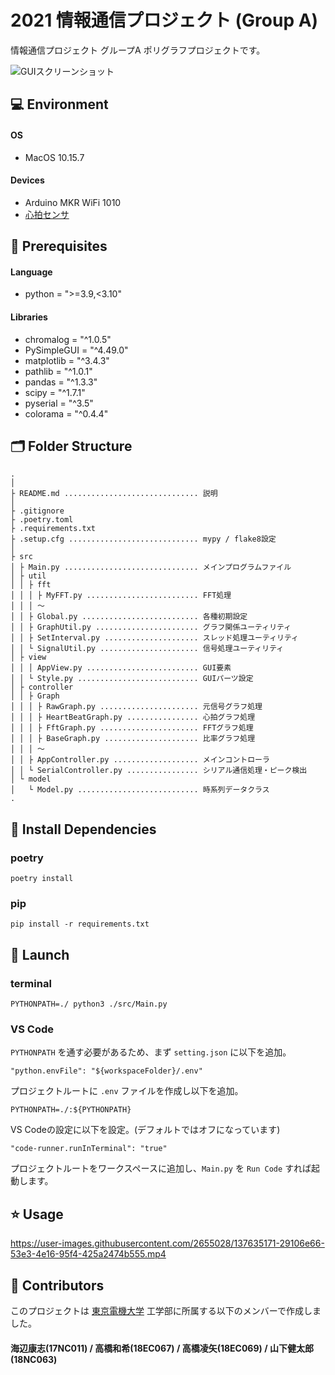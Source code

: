 # 2021 情報通信プロジェクト (Group A)

情報通信プロジェクト グループA ポリグラフプロジェクトです。

<img alt="GUIスクリーンショット" src="https://user-images.githubusercontent.com/2655028/136725715-44bbc6ae-ea1e-4e80-821c-a9c4fb136bf9.png">

## 💻 Environment

#### OS

* MacOS 10.15.7

#### Devices

* Arduino MKR WiFi 1010
* [心拍センサ](https://pulsesensor.com/)

## 🧰 Prerequisites
#### Language

* python = ">=3.9,<3.10"

#### Libraries

* chromalog = "^1.0.5"
* PySimpleGUI = "^4.49.0"
* matplotlib = "^3.4.3"
* pathlib = "^1.0.1"
* pandas = "^1.3.3"
* scipy = "^1.7.1"
* pyserial = "^3.5"
* colorama = "^0.4.4"

## 🗂 Folder Structure

```
.
│
├ README.md .............................. 説明
│
├ .gitignore
├ .poetry.toml
├ .requirements.txt
├ .setup.cfg ............................. mypy / flake8設定
│
├ src
│ ├ Main.py .............................. メインプログラムファイル
│ ├ util
│ │ ├ fft
│ │ │ ├ MyFFT.py ......................... FFT処理
│ │ │ 〜
│ │ ├ Global.py .......................... 各種初期設定
│ │ ├ GraphUtil.py ....................... グラフ関係ユーティリティ
│ │ ├ SetInterval.py ..................... スレッド処理ユーティリティ
│ │ └ SignalUtil.py ...................... 信号処理ユーティリティ
│ ├ view
│ │ │ AppView.py ......................... GUI要素
│ │ └ Style.py ........................... GUIパーツ設定
│ ├ controller
│ │ ├ Graph
│ │ │ ├ RawGraph.py ...................... 元信号グラフ処理
│ │ │ ├ HeartBeatGraph.py ................ 心拍グラフ処理
│ │ │ ├ FftGraph.py ...................... FFTグラフ処理
│ │ │ ├ BaseGraph.py ..................... 比率グラフ処理
│ │ │ 〜
│ │ ├ AppController.py ................... メインコントローラ
│ │ └ SerialController.py ................ シリアル通信処理・ピーク検出
│ └ model
│   └ Model.py ........................... 時系列データクラス
.
```

## 🔧 Install Dependencies

### poetry

```
poetry install
```

### pip

```
pip install -r requirements.txt
```

## 🎯 Launch

### terminal

```
PYTHONPATH=./ python3 ./src/Main.py
```

### VS Code

`PYTHONPATH` を通す必要があるため、まず `setting.json` に以下を追加。

```
"python.envFile": "${workspaceFolder}/.env"
```
プロジェクトルートに `.env` ファイルを作成し以下を追加。
```
PYTHONPATH=./:${PYTHONPATH}
```
VS Codeの設定に以下を設定。(デフォルトではオフになっています)
```
"code-runner.runInTerminal": "true"
```
プロジェクトルートをワークスペースに追加し、`Main.py` を `Run Code` すれば起動します。

## ⭐ Usage

https://user-images.githubusercontent.com/2655028/137635171-29106e66-53e3-4e16-95f4-425a2474b555.mp4


## 🙆 Contributors

このプロジェクトは [東京電機大学](https://www.dendai.ac.jp/) 工学部に所属する以下のメンバーで作成しました。

#### 海辺康志(17NC011) / 高橋和希(18EC067) / 高橋凌矢(18EC069) / 山下健太郎(18NC063)

